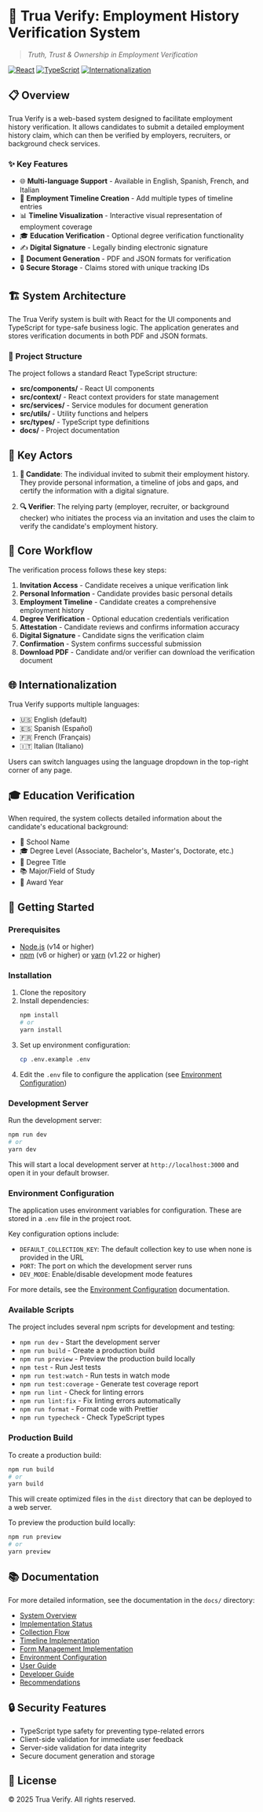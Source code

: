 # 🔐 Trua Verify: Employment History Verification System

> *Truth, Trust & Ownership in Employment Verification*

[![React](https://img.shields.io/badge/React-18-blue)](https://reactjs.org/)
[![TypeScript](https://img.shields.io/badge/TypeScript-5.8-green)](https://www.typescriptlang.org/)
[![Internationalization](https://img.shields.io/badge/i18n-Supported-orange)](https://react.i18next.com/)

## 📋 Overview

Trua Verify is a web-based system designed to facilitate employment history verification. It allows candidates to submit a detailed employment history claim, which can then be verified by employers, recruiters, or background check services.

### ✨ Key Features

- 🌐 **Multi-language Support** - Available in English, Spanish, French, and Italian
- 📝 **Employment Timeline Creation** - Add multiple types of timeline entries
- 📊 **Timeline Visualization** - Interactive visual representation of employment coverage
- 🎓 **Education Verification** - Optional degree verification functionality
- ✍️ **Digital Signature** - Legally binding electronic signature
- 📄 **Document Generation** - PDF and JSON formats for verification
- 🔒 **Secure Storage** - Claims stored with unique tracking IDs

## 🏗️ System Architecture

The Trua Verify system is built with React for the UI components and TypeScript for type-safe business logic. The application generates and stores verification documents in both PDF and JSON formats.

### 📂 Project Structure

The project follows a standard React TypeScript structure:

- **src/components/** - React UI components
- **src/context/** - React context providers for state management
- **src/services/** - Service modules for document generation
- **src/utils/** - Utility functions and helpers
- **src/types/** - TypeScript type definitions
- **docs/** - Project documentation

## 👥 Key Actors

1. **👤 Candidate**: The individual invited to submit their employment history. They provide personal information, a timeline of jobs and gaps, and certify the information with a digital signature.

2. **🔍 Verifier**: The relying party (employer, recruiter, or background checker) who initiates the process via an invitation and uses the claim to verify the candidate's employment history.

## 🔄 Core Workflow

The verification process follows these key steps:

1. **Invitation Access** - Candidate receives a unique verification link
2. **Personal Information** - Candidate provides basic personal details
3. **Employment Timeline** - Candidate creates a comprehensive employment history
4. **Degree Verification** - Optional education credentials verification
5. **Attestation** - Candidate reviews and confirms information accuracy
6. **Digital Signature** - Candidate signs the verification claim
7. **Confirmation** - System confirms successful submission
8. **Download PDF** - Candidate and/or verifier can download the verification document

## 🌐 Internationalization

Trua Verify supports multiple languages:

- 🇺🇸 English (default)
- 🇪🇸 Spanish (Español)
- 🇫🇷 French (Français)
- 🇮🇹 Italian (Italiano)

Users can switch languages using the language dropdown in the top-right corner of any page.

## 🎓 Education Verification

When required, the system collects detailed information about the candidate's educational background:

- 🏫 School Name
- 🎓 Degree Level (Associate, Bachelor's, Master's, Doctorate, etc.)
- 📜 Degree Title
- 📚 Major/Field of Study
- 📅 Award Year

## 🚀 Getting Started

### Prerequisites

- [Node.js](https://nodejs.org/) (v14 or higher)
- [npm](https://www.npmjs.com/) (v6 or higher) or [yarn](https://yarnpkg.com/) (v1.22 or higher)

### Installation

1. Clone the repository
2. Install dependencies:
   ```bash
   npm install
   # or
   yarn install
   ```
3. Set up environment configuration:
   ```bash
   cp .env.example .env
   ```
4. Edit the `.env` file to configure the application (see [Environment Configuration](docs/environment-configuration.md))

### Development Server

Run the development server:

```bash
npm run dev
# or
yarn dev
```

This will start a local development server at `http://localhost:3000` and open it in your default browser.

### Environment Configuration

The application uses environment variables for configuration. These are stored in a `.env` file in the project root.

Key configuration options include:
- `DEFAULT_COLLECTION_KEY`: The default collection key to use when none is provided in the URL
- `PORT`: The port on which the development server runs
- `DEV_MODE`: Enable/disable development mode features

For more details, see the [Environment Configuration](docs/environment-configuration.md) documentation.

### Available Scripts

The project includes several npm scripts for development and testing:

- `npm run dev` - Start the development server
- `npm run build` - Create a production build
- `npm run preview` - Preview the production build locally
- `npm test` - Run Jest tests
- `npm run test:watch` - Run tests in watch mode
- `npm run test:coverage` - Generate test coverage report
- `npm run lint` - Check for linting errors
- `npm run lint:fix` - Fix linting errors automatically
- `npm run format` - Format code with Prettier
- `npm run typecheck` - Check TypeScript types

### Production Build

To create a production build:

```bash
npm run build
# or
yarn build
```

This will create optimized files in the `dist` directory that can be deployed to a web server.

To preview the production build locally:

```bash
npm run preview
# or
yarn preview
```

## 📚 Documentation

For more detailed information, see the documentation in the `docs/` directory:

- [System Overview](docs/system-overview.md)
- [Implementation Status](docs/implementation-status.md)
- [Collection Flow](docs/collection-flow.md)
- [Timeline Implementation](docs/timeline-implementation.md)
- [Form Management Implementation](docs/form-management-implementation.md)
- [Environment Configuration](docs/environment-configuration.md)
- [User Guide](docs/user-guide.md)
- [Developer Guide](docs/developer-guide.md)
- [Recommendations](docs/recommendations.md)

## 🔒 Security Features

- TypeScript type safety for preventing type-related errors
- Client-side validation for immediate user feedback
- Server-side validation for data integrity
- Secure document generation and storage

## 📄 License

© 2025 Trua Verify. All rights reserved.